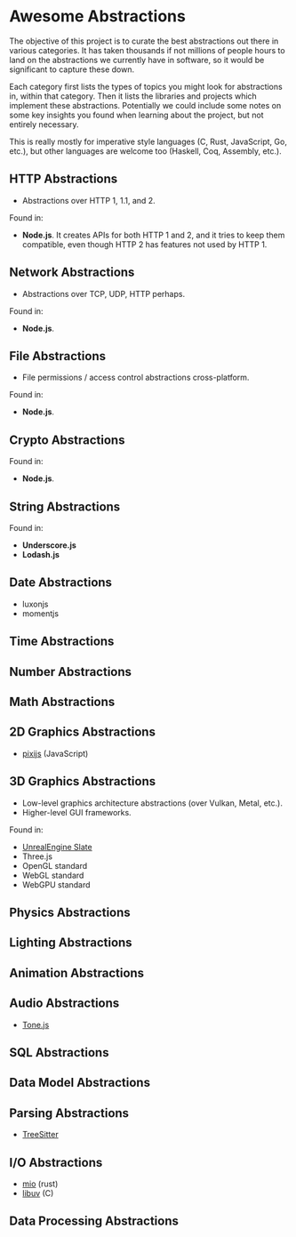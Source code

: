 
# Awesome Abstractions

The objective of this project is to curate the best abstractions out there in various categories. It has taken thousands if not millions of people hours to land on the abstractions we currently have in software, so it would be significant to capture these down.

Each category first lists the types of topics you might look for abstractions in, within that category. Then it lists the libraries and projects which implement these abstractions. Potentially we could include some notes on some key insights you found when learning about the project, but not entirely necessary.

This is really mostly for imperative style languages (C, Rust, JavaScript, Go, etc.), but other languages are welcome too (Haskell, Coq, Assembly, etc.).

## HTTP Abstractions

- Abstractions over HTTP 1, 1.1, and 2.

Found in:

- **Node.js**. It creates APIs for both HTTP 1 and 2, and it tries to keep them compatible, even though HTTP 2 has features not used by HTTP 1.

## Network Abstractions

- Abstractions over TCP, UDP, HTTP perhaps.

Found in:

- **Node.js**.

## File Abstractions

- File permissions / access control abstractions cross-platform.

Found in:

- **Node.js**.

## Crypto Abstractions

Found in:

- **Node.js**.

## String Abstractions

Found in:

- **Underscore.js**
- **Lodash.js**

## Date Abstractions

- luxonjs
- momentjs

## Time Abstractions

## Number Abstractions

## Math Abstractions

## 2D Graphics Abstractions

- [pixijs](https://github.com/pixijs/pixijs) (JavaScript)

## 3D Graphics Abstractions

- Low-level graphics architecture abstractions (over Vulkan, Metal, etc.).
- Higher-level GUI frameworks.

Found in:

- [UnrealEngine Slate](https://docs.unrealengine.com/4.27/en-US/ProgrammingAndScripting/Slate/Architecture/)
- Three.js
- OpenGL standard
- WebGL standard
- WebGPU standard

## Physics Abstractions

## Lighting Abstractions

## Animation Abstractions

## Audio Abstractions

- [Tone.js](https://github.com/Tonejs/Tone.js/)

## SQL Abstractions

## Data Model Abstractions

## Parsing Abstractions

- [TreeSitter](https://tree-sitter.github.io/tree-sitter/)

## I/O Abstractions

- [mio](https://github.com/tokio-rs/mio) (rust)
- [libuv](http://docs.libuv.org/en/v1.x/api.html) (C)

## Data Processing Abstractions
